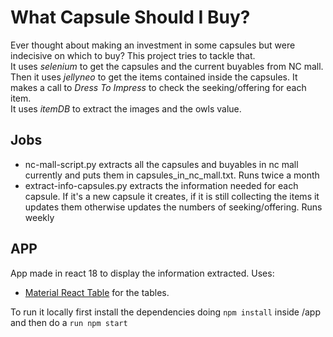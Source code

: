 # What Capsule Should I Buy?
Ever thought about making an investment in some capsules but were indecisive on which to buy? This project tries to tackle that.  
It uses *selenium* to get the capsules and the current buyables from NC mall.   
Then it uses *jellyneo* to get the items contained inside the capsules. It makes a call to *Dress To Impress* to check the seeking/offering for each item.   
It uses *itemDB* to extract the images and the owls value.   


## Jobs
* nc-mall-script.py extracts all the capsules and buyables in nc mall currently and puts them in capsules_in_nc_mall.txt. Runs twice a month  
* extract-info-capsules.py extracts the information needed for each capsule. If it's a new capsule it creates, if it is still collecting the items it updates them otherwise updates the numbers of seeking/offering. Runs weekly

## APP
App made in react 18 to display the information extracted. Uses:
* [Material React Table](https://www.material-react-table.com/) for the tables.

To run it locally first install the dependencies doing `npm install` inside /app and then do a `run npm start`
